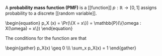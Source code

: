 A **probability mass function (PMF)** is a [[function]] $p : \mathbb{R} \to [0,1]$ assigns probability to a discrete [[random variable]].

\begin{equation}
p_X (x) = \Pr(\\{X = x\\}) =  \mathbb{P}(\\{\omega : X(\omega) = x\\})
\end{equation}

The conditions for the function are that

\begin{gather}
p_X(x) \geq 0 \\\\\ \sum_x p_X(x) = 1
\end{gather}
